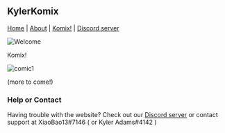 ## KylerKomix

[Home](xiaobao13.github.io/KylerKomix/) | [About](xiaobao13.github.io/KylerKomix/) | [Komix!](xiaobao13.github.io/KylerKomix/Komix/) | [Discord server](https://discord.gg/mgbny6Ebg4)
   
   ![Welcome](/KylerKomix/welcome1.png)
   
   
   
   
   Komix!
   
   
   
   
   ![comic1](/KylerKomix-Komix/BadComic1.png)
   
   
   
   
  (more to come!) 
   
   
 
   
   
   

### Help or Contact

Having trouble with the website? Check out our [Discord server](https://discord.gg/mgbny6Ebg4) or contact support at XiaoBao13#7146 ( or Kyler Adams#4142 )
